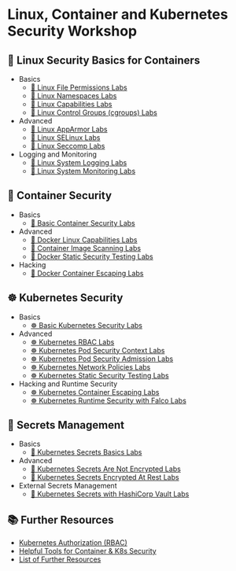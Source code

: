 # Linux, Container and Kubernetes Security Workshop

## 🐧 Linux Security Basics for Containers

- Basics
  - [🐧 Linux File Permissions Labs](1-linux-security/labs/linux-file-permissions.md)
  - [🐧 Linux Namespaces Labs](1-linux-security/labs/linux-namespaces.md)
  - [🐧 Linux Capabilities Labs](1-linux-security/labs/linux-capabilities.md)
  - [🚧 Linux Control Groups (cgroups) Labs](1-linux-security/labs/linux-cgroups.md)
- Advanced
  - [🚧 Linux AppArmor Labs](1-linux-security/labs/apparmor.md)
  - [🚧 Linux SELinux Labs](1-linux-security/labs/selinux.md)
  - [🚧 Linux Seccomp Labs](1-linux-security/labs/seccomp.md)
- Logging and Monitoring
  - [🐧 Linux System Logging Labs](1-linux-security/labs/linux-system-logging.md)
  - [🐧 Linux System Monitoring Labs](1-linux-security/labs/linux-system-monitoring.md)

## 🐳 Container Security

- Basics
  - [🐳 Basic Container Security Labs](2-container-security/labs/basic-secure-container-usage.md)
- Advanced
  - [🐳 Docker Linux Capabilities Labs](2-container-security/labs/docker_linux_capabilities.md)
  - [🐳 Container Image Scanning Labs](2-container-security/labs/container_image_scanning.md)
  - [🐳 Docker Static Security Testing Labs](2-container-security/labs/docker_static_security_testing.md)
- Hacking
  - [🐳 Docker Container Escaping Labs](2-container-security/labs/docker_container_escaping.md)

## ☸️ Kubernetes Security

- Basics
  - [☸️ Basic Kubernetes Security Labs](3-kubernetes-security/labs/basic_secure_kubernetes_containers.md)
- Advanced
  - [☸️ Kubernetes RBAC Labs](3-kubernetes-security/labs/kubernetes_rbac.md)
  - [☸️ Kubernetes Pod Security Context Labs](3-kubernetes-security/labs/pod_security_context.md)
  - [☸️ Kubernetes Pod Security Admission Labs](3-kubernetes-security/labs/pod_security_admission.md)
  - [☸️ Kubernetes Network Policies Labs](3-kubernetes-security/labs/network_policies.md)
  - [☸️ Kubernetes Static Security Testing Labs](3-kubernetes-security/labs/kubernetes_static_security_testing.md)
- Hacking and Runtime Security
  - [☸️ Kubernetes Container Escaping Labs](3-kubernetes-security/labs/kubernetes_container_escape.md) 
  - [☸️ Kubernetes Runtime Security with Falco Labs](3-kubernetes-security/labs/runtime_security_with_falco.md)

## 🔐 Secrets Management

- Basics
  - [🔐 Kubernetes Secrets Basics Labs](4-secrets/labs/kubernetes_secrets_basics.md)
- Advanced
  - [🔐 Kubernetes Secrets Are Not Encrypted Labs](4-secrets/labs/kubernetes_secrets_not_encrypted.md)
  - [🔐 Kubernetes Secrets Encrypted At Rest Labs](4-secrets/labs/encryption_at_rest_for_kubernetes_secrets.md)
- External Secrets Management
  - [🔐 Kubernetes Secrets with HashiCorp Vault Labs](4-secrets/labs/kubernetes_secrets_with_vault.md)

## 📚 Further Resources

- [Kubernetes Authorization (RBAC)](docs/rbac/README.md)
- [Helpful Tools for Container & K8s Security](docs/tools/README.md)
- [List of Further Resources](docs/resources/README.md)